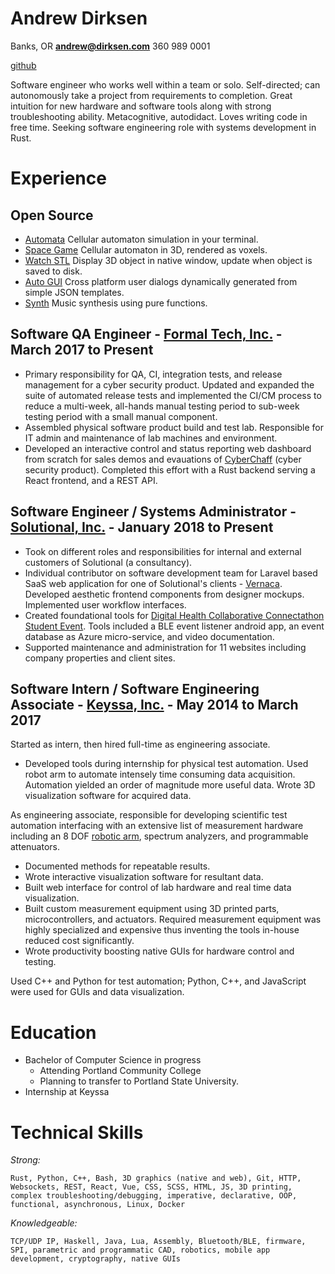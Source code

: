 # Andrew Dirksen

Banks, OR **andrew@dirksen.com** 360 989 0001

[github](https://github.com/bddap)

Software engineer who works well within a team or solo. Self-directed; can autonomously take a project from requirements to completion. Great intuition for new hardware and software tools along with strong troubleshooting ability. Metacognitive, autodidact. Loves writing code in free time. Seeking software engineering role with systems development in Rust.

# Experience

## Open Source

* [Automata](https://github.com/bddap/automata) Cellular automaton simulation in your terminal.
* [Space Game](https://github.com/bddap/space-game-bimensal) Cellular automaton in 3D, rendered as voxels.
* [Watch STL](https://github.com/bddap/watch-stl-rust) Display 3D object in native window, update when object is saved to disk.
* [Auto GUI](https://github.com/bddap/auto-gui) Cross platform user dialogs dynamically generated from simple JSON templates.
* [Synth](https://github.com/bddap/haskell-synth) Music synthesis using pure functions.

## Software QA Engineer - [Formal Tech, Inc.](https://formal.tech/) - March 2017 to Present

- Primary responsibility for QA, CI, integration tests, and release management for a cyber security product. Updated and expanded the suite of automated release tests and implemented the CI/CM process to reduce a multi-week, all-hands manual testing period to sub-week testing period with a small manual component.
- Assembled physical software product build and test lab. Responsible for IT admin and maintenance of lab machines and environment.
- Developed an interactive control and status reporting web dashboard from scratch for sales demos and evauations of [CyberChaff](https://galois.com/project/cyberchaff/) (cyber security product). Completed this effort with a Rust backend serving a React frontend, and a REST API.

## Software Engineer / Systems Administrator - [Solutional, Inc.](https://solutionalinc.com/) - January 2018 to Present

- Took on different roles and responsibilities for internal and external customers of Solutional (a consultancy).
- Individual contributor on software development team for Laravel based SaaS web application for one of Solutional's clients - [Vernaca](https://www.vernaca.com/). Developed aesthetic frontend components from designer mockups. Implemented user workflow interfaces.
- Created foundational tools for [Digital Health Collaborative Connectathon Student Event](https://www.dhcolab.com/events/). Tools included a BLE event listener android app, an event database as Azure micro-service, and video documentation.
- Supported maintenance and administration for 11 websites including company properties and client sites.

## Software Intern / Software Engineering Associate - [Keyssa, Inc.](http://www.keyssa.com/) - May 2014 to March 2017

Started as intern, then hired full-time as engineering associate.

- Developed tools during internship for physical test automation. Used robot arm to automate intensely time consuming data acquisition. Automation yielded an order of magnitude more useful data. Wrote 3D visualization software for acquired data.

As engineering associate, responsible for developing scientific test automation interfacing with an extensive list of measurement hardware including an 8 DOF [robotic arm](http://www.robai.com/), spectrum analyzers, and programmable attenuators.

- Documented methods for repeatable results.
- Wrote interactive visualization software for resultant data.
- Built web interface for control of lab hardware and real time data visualization.
- Built custom measurement equipment using 3D printed parts, microcontrollers, and actuators.
  Required measurement equipment was highly specialized and expensive thus inventing the tools in-house reduced cost significantly.
- Wrote productivity boosting native GUIs for hardware control and testing.

Used C++ and Python for test automation; Python, C++, and JavaScript were used for GUIs and data visualization.

# Education

- Bachelor of Computer Science in progress
	- Attending Portland Community College
	- Planning to transfer to Portland State University.
- Internship at Keyssa

# Technical Skills

*Strong:*

	Rust, Python, C++, Bash, 3D graphics (native and web), Git, HTTP, Websockets, REST, React, Vue, CSS, SCSS, HTML, JS, 3D printing, complex troubleshooting/debugging, imperative, declarative, OOP, functional, asynchronous, Linux, Docker

*Knowledgeable:*

	TCP/UDP IP, Haskell, Java, Lua, Assembly, Bluetooth/BLE, firmware, SPI, parametric and programmatic CAD, robotics, mobile app development, cryptography, native GUIs
